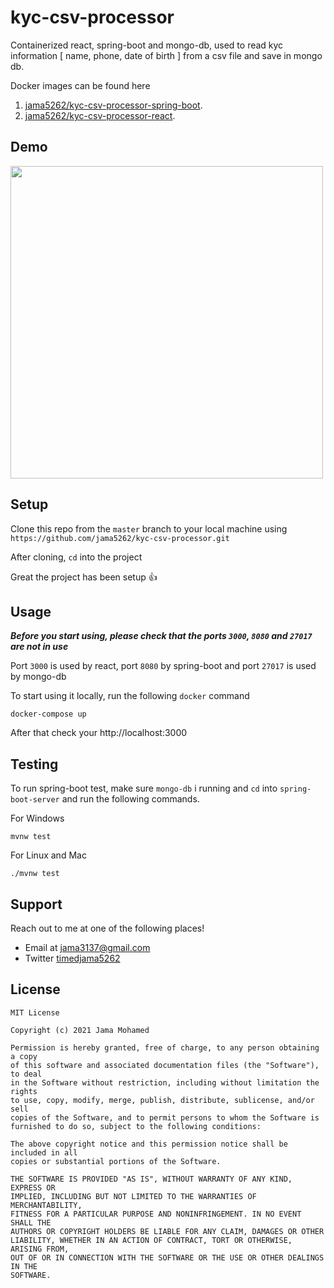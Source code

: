 # kyc-csv-processor

Containerized react, spring-boot and mongo-db, used to read kyc information [ name, phone, date of birth ] from a csv file and save in mongo db.

Docker images can be found here

1. [jama5262/kyc-csv-processor-spring-boot](https://hub.docker.com/repository/docker/jama5262/kyc-csv-processor-react).
2. [jama5262/kyc-csv-processor-react](https://hub.docker.com/repository/docker/jama5262/kyc-csv-processor-spring-boot).

## Demo

<img src="./art/image.gif" height="500px">

## Setup

Clone this repo from the `master` branch to your local machine using `https://github.com/jama5262/kyc-csv-processor.git`

After cloning, `cd` into the project

Great the project has been setup 👍

## Usage

_**Before you start using, please check that the ports `3000`, `8080` and `27017` are not in use**_

Port `3000` is used by react, port `8080` by spring-boot and port `27017` is used by mongo-db

To start using it locally, run the following `docker` command
```
docker-compose up
```

After that check your http://localhost:3000

## Testing

To run spring-boot test, make sure `mongo-db` i running and `cd` into `spring-boot-server` and run the following commands.

For Windows
```
mvnw test
```

For Linux and Mac
```
./mvnw test
```


## Support

Reach out to me at one of the following places!

- Email at jama3137@gmail.com
- Twitter [timedjama5262](https://twitter.com/timedjama5262)

## License

```
MIT License

Copyright (c) 2021 Jama Mohamed

Permission is hereby granted, free of charge, to any person obtaining a copy
of this software and associated documentation files (the "Software"), to deal
in the Software without restriction, including without limitation the rights
to use, copy, modify, merge, publish, distribute, sublicense, and/or sell
copies of the Software, and to permit persons to whom the Software is
furnished to do so, subject to the following conditions:

The above copyright notice and this permission notice shall be included in all
copies or substantial portions of the Software.

THE SOFTWARE IS PROVIDED "AS IS", WITHOUT WARRANTY OF ANY KIND, EXPRESS OR
IMPLIED, INCLUDING BUT NOT LIMITED TO THE WARRANTIES OF MERCHANTABILITY,
FITNESS FOR A PARTICULAR PURPOSE AND NONINFRINGEMENT. IN NO EVENT SHALL THE
AUTHORS OR COPYRIGHT HOLDERS BE LIABLE FOR ANY CLAIM, DAMAGES OR OTHER
LIABILITY, WHETHER IN AN ACTION OF CONTRACT, TORT OR OTHERWISE, ARISING FROM,
OUT OF OR IN CONNECTION WITH THE SOFTWARE OR THE USE OR OTHER DEALINGS IN THE
SOFTWARE.
```